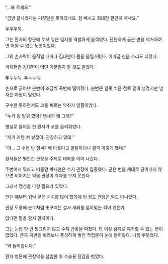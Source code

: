 “…해 주세요.”

“금방 끝나겠다는 거짓말은 못하겠네요. 힘 빼시고 최대한 편안히 계세요.”

쑤우우욱.

그는 환자의 항문에 쑤셔 넣은 검지를 격렬하게 움직였다. 단단하게 굳은 변을 제거하려면 어쩔 수 없는 노릇이었다.

그의 손가락이 움직일 때마다 김대현이 몸을 움찔거렸다. 이따금 신음 소리도 터졌다.

박재현은 김대현이 어떤 기분일지 알 것도 같았다.

투두두둑. 투두두둑.

손으로 긁어낸 분변이 조금씩 곡반에 떨어졌다. 분변은 얼핏 썩은 점토 같이 생겼지만 냄새는 차원이 달랐다.

구수한 듯하면서도 코를 찌르는 악취가 일품이었다.

“누가 똥 방귀 꼈어? 냄새가 왜 그래?”

병실로 들어온 한 환자가 코를 움켜쥐었다.

“저기 커텐 쳐 놨잖아. 관장하고 있대.”

“아… 그 수염 난 형씨? 배 아프다고 끌탕하더니 결국 이렇게 됐네.”

환자들은 별안간 관장을 주제로 대화를 이어 나갔다.

주변에서 뭐라고 떠들던 박재현은 수지 관장에 집중했다. 굳은 변을 제대로 긁어내지 않으면 이어지는 약물 관장이 효과를 보지 못한다.

그래서 정성을 다할 필요가 있었다.

인턴 때부터 워낙 굳은 처치를 많이 했기에 이 정도 관장은 일도 아니었다.

관장 도중에 분수처럼 솟구치는 설사 세례를 얻어맞은 적이 있는가.

없다면 말을 할지 말지어다.

그는 눈썹 한 번 찡그리지 않고 수지 관장을 마쳤다. 더 이상 검지로 제거할 수 있는 변이 없었다. 문득 곡반을 바라보니 풍성하게 쌓인 작업물이 눈에 들어왔다. 나름 뿌듯했다.

“약 들어갑니다.”

환자 항문에 관장약을 삽입한 후 수술용 장갑을 벗었다.